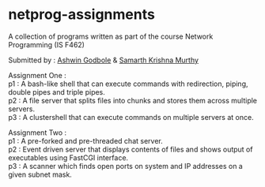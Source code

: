 # netprog-assignments
A collection of programs written as part of the course Network Programming (IS F462)

Submitted by :
[Ashwin Godbole](https://github.com/aelobdog/) & [Samarth Krishna Murthy](https://github.com/samarthkm/)  

Assignment One :  
  p1 : A bash-like shell that can execute commands with redirection, piping, double pipes and triple pipes.  
  p2 : A file server that splits files into chunks and stores them across multiple servers.  
  p3 : A clustershell that can execute commands on multiple servers at once.  
  
Assignment Two :  
  p1 : A pre-forked and pre-threaded chat server.  
  p2 : Event driven server that displays contents of files and shows output of executables using FastCGI interface.  
  p3 : A scanner which finds open ports on system and IP addresses on a given subnet mask.  
